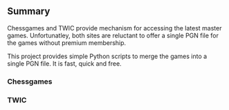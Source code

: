 ## Summary

Chessgames and TWIC provide mechanism for accessing the latest master games. Unfortunatley, both sites are reluctant to offer a single PGN file for the games without premium membership.

This project provides simple Python scripts to merge the games into a single PGN file. It is fast, quick and free.

### Chessgames

### TWIC
